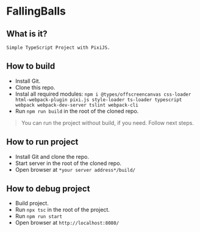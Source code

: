 # FallingBalls 

## What is it?

    Simple TypeScript Project with PixiJS.

## How to build

* Install Git.
* Clone this repo.
* Instal all required modules:
    `npm i @types/offscreencanvas css-loader html-webpack-plugin pixi.js style-loader ts-loader typescript webpack webpack-dev-server tslint webpack-cli`
* Run `npm run build` in the root of the cloned repo. 

> You can run the project without build, if you need. Follow next steps.

## How to run project

* Install Git and clone the repo.
* Start server in the root of the cloned repo.
* Open browser at `*your server address*/build/`

## How to debug project

* Build project.
* Run `npx tsc` in the root of the project.
* Run `npm run start`
* Open browser at `http://localhost:8080/`
